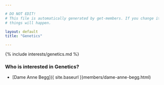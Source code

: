 ```yaml
---

# DO NOT EDIT!
# This file is automatically generated by get-members. If you change it, bad
# things will happen.

layout: default
title: "Genetics"

---
```


{% include interests/genetics.md %}

### Who is interested in Genetics?


* [Dame  Anne Begg]({ site.baseurl }}members/dame-anne-begg.html)
